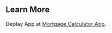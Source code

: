 

## Learn More

Deplay App at [Mortgage Calculator App](https://sdcs-react100-mortgage-calc.herokuapp.com/).